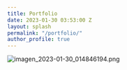 ```yaml
---
title: Portfolio
date: 2023-01-30 03:53:00 Z
layout: splash
permalink: "/portfolio/"
author_profile: true
---
```


![imagen_2023-01-30_014846194.png](/uploads/imagen_2023-01-30_014846194.png)